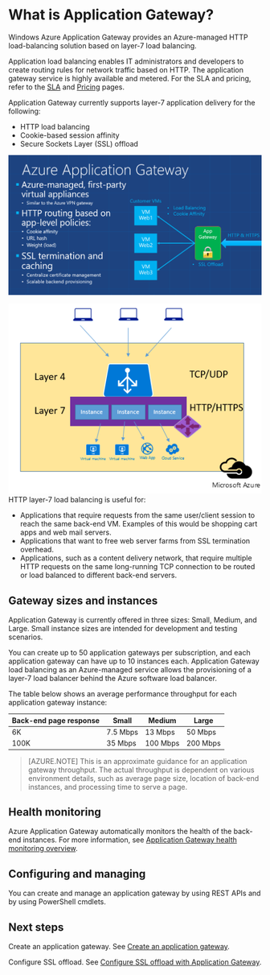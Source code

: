 <properties
   pageTitle="Introduction to Application Gateway | Windows Azure"
   description="This page provides an overview of the Application Gateway service for layer-7 load balancing, including gateway sizes, HTTP load balancing, cookie-based session affinity, and SSL offload."
   documentationCenter="na"
   services="application-gateway"
   authors="joaoma"
   manager="carmonm"
   editor="tysonn"/>
<tags
	ms.service="application-gateway"
	ms.date="11/09/2015"
	wacn.date=""/>

# What is Application Gateway?


Windows Azure Application Gateway provides an Azure-managed HTTP load-balancing solution based on layer-7 load balancing.

Application load balancing enables IT administrators and developers to create routing rules for network traffic based on HTTP.  The application gateway service is highly available and metered. For the SLA and pricing, refer to the [SLA](/support/legal/sla/) and [Pricing](/home/features/application-gateway/#price) pages.

Application Gateway currently supports layer-7 application delivery for the following:

- HTTP load balancing
- Cookie-based session affinity
- Secure Sockets Layer (SSL) offload

![Application Gateway](./media/application-gateway-introduction/appgateway1.png)

![Application Gateway2](./media/application-gateway-introduction/appgateway2.png)
HTTP layer-7 load balancing is useful for:

- Applications that require requests from the same user/client session to reach the same back-end VM. Examples of this would be shopping cart apps and web mail servers.
- Applications that want to free web server farms from SSL termination overhead.
- Applications, such as a content delivery network, that require multiple HTTP requests on the same long-running TCP connection to be routed or load balanced to different back-end servers.


## Gateway sizes and instances

Application Gateway is currently offered in three sizes: Small, Medium, and Large. Small instance sizes are intended for development and testing scenarios.

You can create up to 50 application gateways per subscription, and each application gateway can have up to 10 instances each. Application Gateway load balancing as an Azure-managed service allows the provisioning of a layer-7 load balancer behind the Azure software load balancer.

The table below shows an average performance throughput for each application gateway instance:


| Back-end page response | Small | Medium | Large|
|---|---|---|---|
| 6K | 7.5 Mbps | 13 Mbps | 50 Mbps |
|100K | 35 Mbps | 100 Mbps| 200 Mbps |


>[AZURE.NOTE] This is an approximate guidance for an application gateway throughput. The actual throughput is dependent on various environment details, such as average page size, location of back-end instances, and processing time to serve a page.

## Health monitoring


Azure Application Gateway automatically monitors the health of the back-end instances. For more information, see [Application Gateway health monitoring overview](/documentation/articles/application-gateway-probe-overview).

## Configuring and managing

You can create and manage an application gateway by using REST APIs and by using PowerShell cmdlets.



## Next steps

Create an application gateway. See [Create an application gateway](/documentation/articles/application-gateway-create-gateway).

Configure SSL offload. See [Configure SSL offload with Application Gateway](/documentation/articles/application-gateway-ssl).

